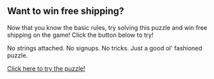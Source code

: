 ## Want to win free shipping?

Now that you know the basic rules, try solving this puzzle and win free shipping on the game! Click the button below to try!

No strings attached. No signups. No tricks. Just a good ol' fashioned puzzle.

<p><a href="/puzzle" class="puzzle-button buttonlink is-blue">Click here to try the puzzle!</a></p>
